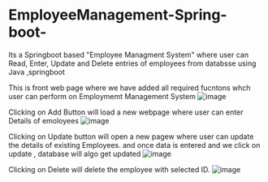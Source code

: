 # EmployeeManagement-Spring-boot-
Its a Springboot based "Employee Managment System" where user can Read, Enter, Update and Delete entries of employees from databsse using  Java ,springboot 



 This is front web page where we have added all required fucntons whch user can perform on  Employmemt Management System
 ![image](https://github.com/ShaluRajput9951/EmployeeManagement-Spring-boot-/assets/56314666/405ecfd4-38ce-45ac-9758-6cb07b5a19bd)



Clicking on Add Button will load a new webpage where user can enter Details of emoloyees
![image](https://github.com/ShaluRajput9951/EmployeeManagement-Spring-boot-/assets/56314666/a6278579-dfd5-4a35-bd96-c8c1b8ceafab)

Clicking on Update button will open a new pagew where user can update the details of existing Employees. and once data is entered and we click on update , database will algo get updated
![image](https://github.com/ShaluRajput9951/EmployeeManagement-Spring-boot-/assets/56314666/ead1ead6-8d95-4032-9fae-82c0ce402984)


Clicking on Delete will delete the employee with selected ID.
![image](https://github.com/ShaluRajput9951/EmployeeManagement-Spring-boot-/assets/56314666/ea7577a5-7cd2-49d8-bdfe-a4ff3e8dd493)




